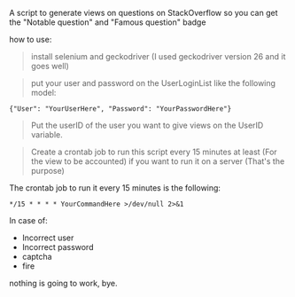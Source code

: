 A script to generate views on questions on StackOverflow so you can get the "Notable question" and "Famous question" badge

how to use:
> install selenium and geckodriver (I used geckodriver version 26 and it goes well)

> put your user and password on the UserLoginList like the following model:

```
{"User": "YourUserHere", "Password": "YourPasswordHere"}
```

> Put the userID of the user you want to give views on the UserID variable.

> Create a crontab job to run this script every 15 minutes at least (For the view to be accounted) if you want to run it on a server (That's the purpose)

The crontab job to run it every 15 minutes is the following:

```
*/15 * * * * YourCommandHere >/dev/null 2>&1
```

In case of:
- Incorrect user
- Incorrect password
- captcha
- fire

nothing is going to work, bye.
